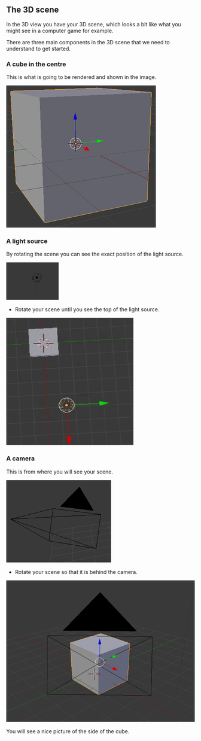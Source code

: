 ## The 3D scene

In the 3D view you have your 3D scene, which looks a bit like what you might see in a computer game for example.

There are three main components in the 3D scene that we need to understand to get started.

### A cube in the centre

This is what is going to be rendered and shown in the image.

![Centre cube](images/centre-cube.png)

### A light source

By rotating the scene you can see the exact position of the light source.

![Light source](images/light-source.png)

+ Rotate your scene until you see the top of the light source.

![Light source top](images/light-source-top.png)

### A camera

This is from where you will see your scene.

![Camera](images/camera.png)

+ Rotate your scene so that it is behind the camera.

![Behind the camera](images/behind-camera.png)

You will see a nice picture of the side of the cube.
